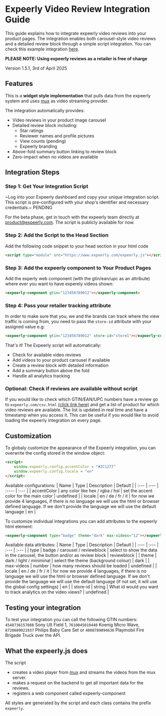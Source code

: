 # Expeerly Video Review Integration Guide

This guide explains how to integrate expeerly video reviews into your product pages. The integration enables both carousel-style video reviews and a detailed review block through a simple script integration. You can check this example integration [here](https://v0-expeerly-demo-shop-whqyon.vercel.app/).

**PLEASE NOTE: Using expeerly reviews as a retailer is free of charge**

Version 1.5.1, 3rd of April 2025

## Features

This is a **widget style implementation** that pulls data from the expeerly system and uses [mux](https://mux.com) as video streaming provider.

The integration automatically provides:
- Video reviews in your product image carousel
- Detailed review block including:
  - Star ratings
  - Reviewer names and profile pictures
  - View counts (pending)
  - Expeerly branding
- Above-fold summary button linking to review block
- Zero-impact when no videos are available

## Integration Steps

### Step 1: Get Your Integration Script

~Log into your Expeerly dashboard and copy your unique integration script. This script is pre-configured with your shop's identifier and necessary credentials.~ PENDING 

For the beta phase, get in touch with the expeerly team directly at product@expeerly.com. The script is publicly available for now.

### Step 2: Add the Script to the Head Section
Add the following code snippet to your head section in your html code
```html
<script type="module" src="https://www.expeerly.com/expeerly.js"></script>
```

### Step 3: Add the expeerly component to Your Product Pages
Add the experly web component (with the gtin/ean/upc as an attribute) where ever you want to have experely videos shown:
```html
<expeerly-component gtin="123456789012"></expeerly-component>
```

### Step 4: Pass your retailer tracking attribute
In order to make sure that you, we and the brands can track where the view traffic is coming from, you need to pass the `store-id` attribute with your assigned value e.g:
```html
<expeerly-component gtin="123456789012" store-id="store1"></expeerly-component>
```

That's it! The Expeerly script will automatically:
- Check for available video reviews
- Add videos to your product carousel if available
- Create a review block with detailed information
- Add a summary button above the fold
- Handle all analytics tracking

### Optional: Check if reviews are available without script
If you would like to check which GTIN/EAN/UPC numbers have a review go to `expeerly.com/csv.html` [(click link here)](https://expeerly.com/csv.html) and get a list of product for which video reviews are available. The list is updated in real time and have a timestamp when you access it. This can be useful if you would like to avoid loading the expeerly integration on every page.

## Customization

To globaly customize the appearance of the Expeerly integration, you can overwrite the config stored in the window object:

```html
<script>
    window.expeerly.config.accentColor = "#2C1277"
    window.expeerly.config.locale = "en"
</script>
```
Available configurations:
| Name | Type | Description | Default |
| :--- | :--- | :---- | :--- |
| accentColor | any color like hex / rgba / hsl | set the accent color for the main color | undefined |
| locale | en / de / fr / it | for now we provide 4 languages, if there is no language we will use the html or browser defined language. If we don't provide the language we will use the default language | en |

To customize individual integrations you can add attributes to the expeerly html element:

```html
<expeerly-component type="badge" theme="dark" max-videos="12"></expeerly-component>
```

Available data attributes:
| Name | Type | Description | Default |
| :--- | :--- | :--- | :--- |
| type | badge / carousel / reviewblock | select to show the data in the carousel, the button and/or as review block | reviewblock |
| theme | dark / light / miniminal | select the theme (background colour) | dark |
| max-videos | number | how many reviews should be loaded | undefined |
| locale | en / de / fr / it | for now we provide 4 languages, if there is no language we will use the html or browser defined language. If we don't provide the language we will use the default language  (if not set, it will use the global config settings) | en |
| store-id | string | What id would you want to track analytics on the video views? | undefined |

## Testing your integration
To test your integration you can call the following GTIN numbers: `4548736157088` Sony Ult Field 1, `7610045010440` Koenig Micro Wave, `8720689021937` Philips Baby Care Set or `4008789094636` Playmobil Fire Brigade Truck over the API.

## What the expeerly.js does
The script
- creates a video player from [mux](https://www.mux.com/) and streams the videos from the mux server.
- makes a request on the backend to get all important data for the reviews.
- registers a web component called expeerly-component

All styles are generated by the script and each class contains the prefix `expeerly`.
